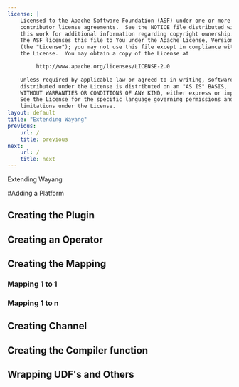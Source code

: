 ```yaml
---
license: |
    Licensed to the Apache Software Foundation (ASF) under one or more
    contributor license agreements.  See the NOTICE file distributed with
    this work for additional information regarding copyright ownership.
    The ASF licenses this file to You under the Apache License, Version 2.0
    (the "License"); you may not use this file except in compliance with
    the License.  You may obtain a copy of the License at

         http://www.apache.org/licenses/LICENSE-2.0
    
    Unless required by applicable law or agreed to in writing, software
    distributed under the License is distributed on an "AS IS" BASIS,
    WITHOUT WARRANTIES OR CONDITIONS OF ANY KIND, either express or implied.
    See the License for the specific language governing permissions and
    limitations under the License.
layout: default
title: "Extending Wayang"
previous:
    url: /
    title: previous
next:
    url: /
    title: next
---
```


Extending Wayang

#Adding a Platform


## Creating the Plugin
## Creating an Operator
## Creating the Mapping

### Mapping 1 to 1
### Mapping 1 to n


## Creating Channel
## Creating the Compiler function
## Wrapping UDF's and Others
